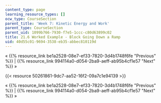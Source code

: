 ```yaml
---
content_type: page
learning_resource_types: []
ocw_type: CourseSection
parent_title: 'Week 7: Kinetic Energy and Work'
parent_type: CourseSection
parent_uid: 1099b766-7930-f7e5-1ccc-c80d63899c02
title: 21.6 Worked Example - Block Going Down a Ramp
uid: 40d55c01-9694-3538-eb35-abbec810119d
---
```


« {{% resource_link be1a2528-08e7-ef33-7820-3d4b1748f6fe "Previous" %}} | {{% resource_link 994114a0-d054-2ba9-aeff-ab95b4cf1e57 "Next" %}} »

{{< resource 50261861-9dc7-aa52-16f2-09a7c1e94139 >}}

« {{% resource_link be1a2528-08e7-ef33-7820-3d4b1748f6fe "Previous" %}} | {{% resource_link 994114a0-d054-2ba9-aeff-ab95b4cf1e57 "Next" %}} »
